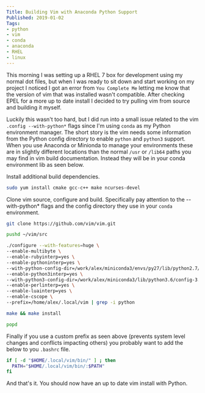 ```yaml
---
Title: Building Vim with Anaconda Python Support
Published: 2019-01-02
Tags:
- python
- vim
- conda
- anaconda
- RHEL
- linux
---
```


This morning I was setting up a RHEL 7 box for development using my normal dot
files, but when I was ready to sit down and start working on my project I
noticed I got an error from `You Complete Me` letting me know that the version
of vim that was installed wasn't compatible. After checking EPEL for a more up
to date install I decided to try pulling vim from source and building it
myself.

Luckily this wasn't too hard, but I did run into a small issue related to the
vim `.config --with-python*` flags since I'm using `conda` as my Python
environment manager. The short story is the vim needs some information from the
Python config directory to enable `python` and `python3` support. When you use
Anaconda or Minionda to manage your environments these are in slightly
different locations than the normal `/usr` or `/lib64` paths you may find in
vim build documentation. Instead they will be in your conda environment lib as
seen below.

Install additional build dependencies.

```bash
sudo yum install cmake gcc-c++ make ncurses-devel
```

Clone vim source, configure and build. Specifically pay attention to the
--with-python\* flags and the config directory they use in your `conda`
environment.

```bash
git clone https://github.com/vim/vim.git

pushd ~/vim/src

./configure --with-features=huge \
--enable-multibyte \
--enable-rubyinterp=yes \
--enable-pythoninterp=yes \
--with-python-config-dir=/work/alex/miniconda3/envs/py27/lib/python2.7/config \
--enable-python3interp=yes \
--with-python3-config-dir=/work/alex/miniconda3/lib/python3.6/config-3.6m-x86_64-linux-gnu \
--enable-perlinterp=yes \
--enable-luainterp=yes \
--enable-cscope \
--prefix=/home/alex/.local/vim | grep -i python

make && make install

popd
```

Finally if you use a custom prefix as seen above (prevents system level changes
and conflicts impacting others) you probably want to add the below to you
`.bashrc` file.

```bash
if [ -d "$HOME/.local/vim/bin/" ] ; then
  PATH="$HOME/.local/vim/bin/:$PATH"
fi
```

And that's it. You should now have an up to date vim install with Python.


